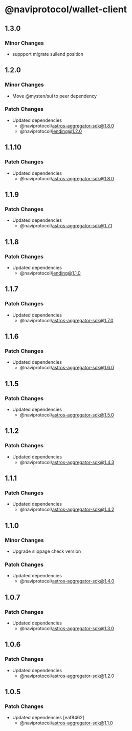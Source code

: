 # @naviprotocol/wallet-client

## 1.3.0

### Minor Changes

- suppport migrate suilend position

## 1.2.0

### Minor Changes

- Move @mysten/sui to peer dependency

### Patch Changes

- Updated dependencies
  - @naviprotocol/astros-aggregator-sdk@1.8.0
  - @naviprotocol/lending@1.2.0

## 1.1.10

### Patch Changes

- Updated dependencies
  - @naviprotocol/astros-aggregator-sdk@1.8.0

## 1.1.9

### Patch Changes

- Updated dependencies
  - @naviprotocol/astros-aggregator-sdk@1.7.1

## 1.1.8

### Patch Changes

- Updated dependencies
  - @naviprotocol/lending@1.1.0

## 1.1.7

### Patch Changes

- Updated dependencies
  - @naviprotocol/astros-aggregator-sdk@1.7.0

## 1.1.6

### Patch Changes

- Updated dependencies
  - @naviprotocol/astros-aggregator-sdk@1.6.0

## 1.1.5

### Patch Changes

- Updated dependencies
  - @naviprotocol/astros-aggregator-sdk@1.5.0

## 1.1.2

### Patch Changes

- Updated dependencies
  - @naviprotocol/astros-aggregator-sdk@1.4.3

## 1.1.1

### Patch Changes

- Updated dependencies
  - @naviprotocol/astros-aggregator-sdk@1.4.2

## 1.1.0

### Minor Changes

- Upgrade slippage check version

### Patch Changes

- Updated dependencies
  - @naviprotocol/astros-aggregator-sdk@1.4.0

## 1.0.7

### Patch Changes

- Updated dependencies
  - @naviprotocol/astros-aggregator-sdk@1.3.0

## 1.0.6

### Patch Changes

- Updated dependencies
  - @naviprotocol/astros-aggregator-sdk@1.2.0

## 1.0.5

### Patch Changes

- Updated dependencies [eaf8462]
  - @naviprotocol/astros-aggregator-sdk@1.1.0
